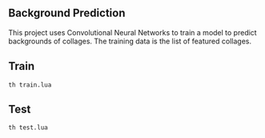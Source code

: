 Background Prediction
-----

This project uses Convolutional Neural Networks to train a model to predict backgrounds of collages. The training data is the list of featured collages.

## Train
`th train.lua`

## Test
`th test.lua`
